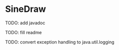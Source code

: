 # SineDraw

TODO: add javadoc

TODO: fill readme

TODO: convert exception handling to java.util.logging
